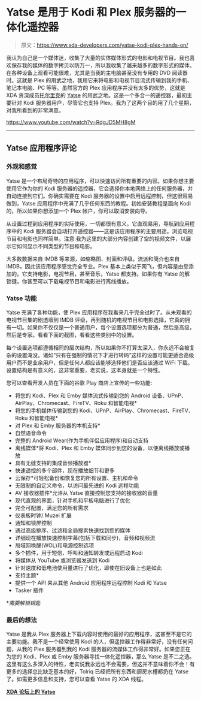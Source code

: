# Yatse 是用于 Kodi 和 Plex 服务器的一体化遥控器

> 原文：<https://www.xda-developers.com/yatse-kodi-plex-hands-on/>

我认为自己是一个媒体迷，收集了大量的实体媒体形式的电影和电视节目。我也喜欢保存我的媒体的数字拷贝以防万一，所以我收集了越来越多的数字形式的媒体。在各种设备上观看可能很难，尤其是当我的主电脑甚至没有专用的 DVD 阅读器时。这就是 Plex 的用武之地，我用它来将电影和电视节目流式传输到我的手机、笔记本电脑、PC 等等。虽然官方的 Plex 应用程序并没有太多的优势，这就是 XDA 资深成员[托尔里克](https://forum.xda-developers.com/member.php?u=645583)的 [Yatse](https://play.google.com/store/apps/details?id=org.leetzone.android.yatsewidgetfree) 的用武之地。这是一个多合一的遥控器，最初主要针对 Kodi 服务器用户，尽管它也支持 Plex。我为了这两个目的用了几个星期，对我所看到的非常满意。

https://www.youtube.com/watch?v=RdgJD5MH8gM

* * *

## Yatse 应用程序评论

### 外观和感觉

Yatse 是一个布局奇特的应用程序，可以快速访问所有重要的内容。如果你想主要使用它作为你的 Kodi 服务器的遥控器，它会选择你本地网络上的任何服务器，并自动连接到它们。你确实需要在 Kodi 服务器的设置中启用远程控制，但这很容易做到，Yatse 应用程序中充满了几乎任何东西的教程。初始安装教程是面向 Kodi 的，所以如果你想添加一个 Plex 帐户，你可以取消安装向导。

从设置过程到应用程序的实际使用，一切都很有意义。它直观易用，导航到应用程序中的 Kodi 服务器会自动打开遥控器——这是该应用程序的主要用途。浏览电视节目和电影也同样简单。注意:我为这里的大部分内容创建了空的视频文件，以展示它如何显示不同类型的节目和电影。

大多数数据来自 IMDB 等来源，如缩略图、封面和评级。流派和简介也来自 IMDB，因此该应用程序感觉完全专业。Plex 基本上类似于网飞，但内容是由您添加的。它支持电影，电视节目，甚至音乐，Yatse 都支持。如果你有 Yatse 的解锁键，你甚至可以下载电视节目和电影进行离线播放。

### Yatse 功能

Yatse 充满了各种功能，使 Plex 应用程序在我看来几乎完全过时了。从未观看的电视节目集的剧透墙到 IMDB 评级，再到随机的电视节目和电影选择，它真的拥有一切。如果你不仅仅是一个普通用户，每个设置选项都分为普通，然后是高级，然后是专家。看看下面的截图，看看这些类别中的设置。

每个设置选项都遵循相同的层次结构，所以如果你不打算太深入，你永远不会被复杂的设置淹没。诸如“只有在强制的情况下才进行转码”这样的设置可能更适合高级用户而不是业余用户，但是任何人都应该能够选择他们是否应该通过 WiFi 下载。设置结构是有意义的，这非常重要，老实说，这本身就是一个特性。

您可以查看开发人员在下面的谷歌 Play 商店上宣传的一些功能:

*   将您的 Kodi、Plex 和 Emby 媒体流式传输到您的 Android 设备、UPnP、AirPlay、Chromecast、FireTV、Roku 和智能电视*
*   将您的手机媒体传输到您的 Kodi、UPnP、AirPlay、Chromecast、FireTV、Roku 和智能电视*
*   对 Plex 和 Emby 服务器的本机支持*
*   自然语音命令
*   完整的 Android Wear(作为手机伴侣应用程序)和自动支持
*   离线媒体*将 Kodi、Plex 和 Emby 媒体同步到您的设备，以便离线播放或播放
*   具有无缝支持的集成音频播放器*
*   快速遥控的多个部件，现在播放细节和更多
*   云保存*可轻松备份和恢复您的所有设置、主机和命令
*   无限制的自定义命令，以访问最先进的 Kodi 远程功能
*   AV 接收器插件*允许从 Yatse 直接控制您支持的接收器的音量
*   现代直观的界面，针对手机和平板电脑进行了优化
*   完全可配置，满足您的所有需求
*   仪表板时钟/ Muzei 扩展
*   通知和锁屏控制
*   通过高级排序、过滤和全局搜索快速找到您的媒体
*   详细现在播放快速控制字幕(包括下载和同步)，音频和视频流
*   局域网唤醒(WOL)和电源控制选项
*   多个插件，用于短信、呼叫和通知转发或远程启动 Kodi
*   将媒体从 YouTube 或浏览器发送到 Kodi
*   针对速度和低电池使用量进行了优化，即使在旧设备上也是如此
*   支持主题*
*   提供一个 API 来从其他 Android 应用程序远程控制 Kodi 和 Yatse
*   Tasker 插件

**需要解锁钥匙*

### 最后的想法

Yatse 是我从 Plex 服务器上下载内容时使用的最好的应用程序，这甚至不是它的主要功能。我不是一个经常使用 Kodi 的人，但遥控器工作得非常好，没有任何问题，从我的 Plex 服务器到我的 Kodi 服务器的流媒体工作得非常好。如果您正在为您的 Kodi、Plex 或 Emby 服务器寻找一体化遥控器，那么 Yatse 是不二之选。这里有这么多深入的特性，老实说我永远也不会需要，但这并不意味着你不会！有更多的选择总比缺乏基本的好，Tolriq 已经把所有东西和厨房水槽都扔在 Yatse 了。如需更多信息和支持，您可以查看 Yatse 的 XDA 线程。

**[XDA 论坛上的 Yatse](https://forum.xda-developers.com/showthread.php?t=1521866)**